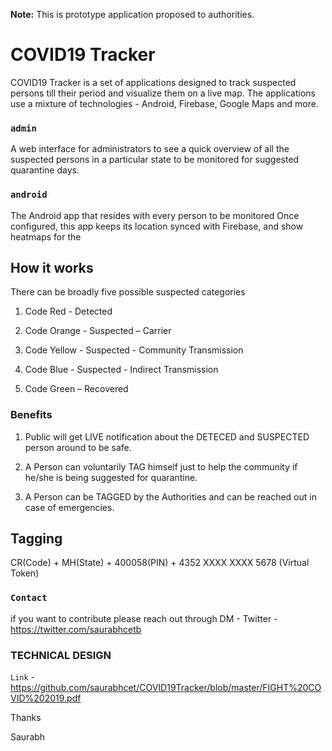 **Note:** This is prototype application proposed to authorities.

COVID19 Tracker
===============

COVID19 Tracker is a set of applications designed to track suspected persons till their period 
and visualize them on a live map. 
The applications use a mixture of technologies - Android, Firebase, Google Maps and more.



### `admin`

A web interface for administrators to see a quick overview of all the suspected persons in a particular state to be 
monitored for suggested quarantine days.


### `android`

The Android app that resides with every person to be monitored 
Once configured, this app keeps its location synced with Firebase, and show 
heatmaps for the 

## How it works

There can be broadly five possible suspected categories 

1. Code Red - Detected

2. Code Orange - Suspected – Carrier

3. Code Yellow - Suspected - Community Transmission

4. Code Blue - Suspected - Indirect Transmission

5. Code Green – Recovered


### Benefits
1) Public will get LIVE notification about the DETECED and SUSPECTED person
around to be safe.

2) A Person can voluntarily TAG himself just to help the community if he/she is
being suggested for quarantine.

3) A Person can be TAGGED by the Authorities and can be reached out in case of
emergencies.


## Tagging
CR(Code) + MH(State) + 400058(PIN) + 4352 XXXX XXXX 5678 (Virtual Token)


### `Contact`
if you want to contribute please reach out through DM - Twitter -https://twitter.com/saurabhcetb

### TECHNICAL DESIGN 

`Link` - https://github.com/saurabhcet/COVID19Tracker/blob/master/FIGHT%20COVID%202019.pdf

Thanks

Saurabh
